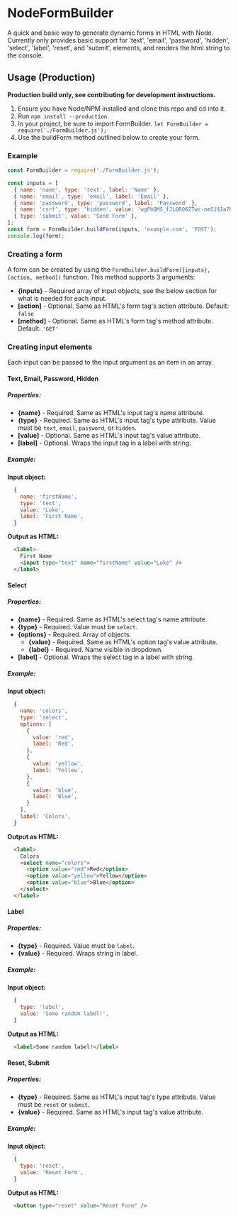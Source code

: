 # NodeFormBuilder
A quick and basic way to generate dynamic forms in HTML with Node.
Currently only provides basic support for 'text', 'email', 'password', 'hidden', 'select', 'label', 'reset', and 'submit', elements, and renders the html string to the console.

## Usage (Production)
**Production build only, see contributing for development instructions.**
1. Ensure you have Node/NPM installed and clone this repo and cd into it.
2. Run `npm install --production`.
3. In your project, be sure to import FormBuilder. `let FormBuilder = require('./FormBuilder.js');`
4. Use the buildForm method outlined below to create your form.

### Example

```javascript
const FormBuilder = require('./FormBuilder.js');

const inputs = [
  { name: 'name', type: 'text', label: 'Name' },
  { name: 'email', type: 'email', label: 'Email' },
  { name: 'password', type: 'password', label: 'Password' },
  { name: 'csrf', type: 'hidden', value: 'wgPbQMS_fJL@RO6ZTwc-nmS1$1a7R9L(' },
  { type: 'submit', value: 'Send Form' },
];
const form = FormBuilder.buildForm(inputs, 'example.com', 'POST');
console.log(form);
```

### Creating a form
A form can be created by using the `FormBuilder.buildForm({inputs}, [action, method])`
function. This method supports 3 arguments:
+ **{inputs}** - Required array of input objects, see the below section
for what is needed for each input.
+ **[action]** - Optional. Same as HTML's form tag's action attribute.
Default: `false`
+ **[method]** - Optional. Same as HTML's form tag's method attribute.
Default: `'GET'`

### Creating input elements
Each input can be passed to the input argument as an item in an array.

#### Text, Email, Password, Hidden
##### Properties: #####
+ **{name}** - Required. Same as HTML's input tag's name attribute.
+ **{type}** - Required. Same as HTML's input tag's type attribute.
Value must be `text`, `email`, `password`, or `hidden`.
+ **[value]** - Optional. Same as HTML's input tag's value attribute.
+ **[label]** - Optional. Wraps the input tag in a label with string.

##### Example: #####

**Input object:**
```javascript
  {
    name: 'firstName',
    type: 'text',
    value: 'Luke',
    label: 'First Name',
  }
```

**Output as HTML:**
```html
  <label>
    First Name
    <input type="text" name="firstName" value="Luke" />
  </label>
```

#### Select
##### Properties: #####
+ **{name}** - Required. Same as HTML's select tag's name attribute.
+ **{type}** - Required. Value must be `select`.
+ **{options}** - Required. Array of objects.
  + **{value}** - Required. Same as HTML's option tag's value attribute.
  + **{label}** - Required. Name visible in dropdown.
+ **[label]** - Optional. Wraps the select tag in a label with string.

##### Example: #####

**Input object:**
```javascript
  {
    name: 'colors',
    type: 'select',
    options: [
      {
        value: 'red',
        label: 'Red',
      },
      {
        value: 'yellow',
        label: 'Yellow',
      },
      {
        value: 'blue',
        label: 'Blue',
      }
    ],
    label: 'Colors',
  }
```

**Output as HTML:**
```html
  <label>
    Colors
    <select name="colors">
      <option value="red">Red</option>
      <option value="yellow">Yellow</option>
      <option value="blue">Blue</option>
    </select>
  </label>
```

#### Label
##### Properties: #####
+ **{type}** - Required. Value must be `label`.
+ **{value}** - Required. Wraps string in label.

##### Example: #####

**Input object:**
```javascript
  {
    type: 'label',
    value: 'Some random label!',
  }
```

**Output as HTML:**
```html
  <label>Some random label!</label>
```

#### Reset, Submit
##### Properties: #####
+ **{type}** - Required. Same as HTML's input tag's type attribute.
Value must be `reset` or `submit`.
+ **{value}** - Required. Same as HTML's input tag's value attribute.

##### Example: #####

**Input object:**
```javascript
  {
    type: 'reset',
    value: 'Reset Form',
  }
```

**Output as HTML:**
```html
  <button type="reset" value="Reset Form" />
```
